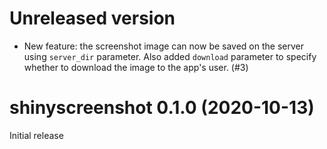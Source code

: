 # Unreleased version

- New feature: the screenshot image can now be saved on the server using `server_dir` parameter. Also added `download` parameter to specify whether to download the image to the app's user. (#3)

# shinyscreenshot 0.1.0 (2020-10-13)

Initial release
